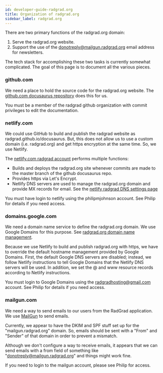 ```yaml
---
id: developer-guide-radgrad.org
title: Organization of radgrad.org
sidebar_label: radgrad.org
---
```


There are two primary functions of the radgrad.org domain:

  1. Serve the radgrad.org website.
  2. Support the use of the donotreply@mailgun.radgrad.org email address for newsletters.

The tech stack for accomplishing these two tasks is currently somewhat complicated.  The goal of this page is to document all the various pieces.


### github.com

We need a place to hold the source code for the radgrad.org website.  The [github.com docusaurus repository](https://github.com/radgrad/docusaurus) does this for us.

You must be a member of the radgrad github organization with commit privileges to edit the documentation.

### netlify.com

We could use GitHub to build and publish the radgrad website as radgrad.github.io/docusaurus. But, this does not allow us to use a custom domain (i.e. radgrad.org) and get https encryption at the same time.  So, we use Netlify.

The [netlify.com radgrad account](https://app.netlify.com/sites/radgrad/) performs multiple functions:

  * Builds and deploys the radgrad.org site whenever commits are made to the master branch of the github docusaurus repo.
  * Provides https via Let's Encrypt.
  * Netlify DNS servers are used to manage the radgrad.org domain and provide MX records for email. See the [netlify radgrad DNS settings page](https://app.netlify.com/account/dns/radgrad.org)

You must have login to netlify using the philipmjohnson account. See Philip for details if you need access.

### domains.google.com

We need a domain name service to define the radgrad.org domain.  We use Google Domains for this purpose. See [radgrad.org domain name management](https://domains.google.com/m/registrar/radgrad.org).

Because we use Netlify to build and publish radgrad.org with https, we have to override the default hostname management provided by Google Domains. First, the default Google DNS servers are disabled; instead, we follow Netlify instructions to tell Google Domains that the Netlify DNS servers will be used. In addition, we set the @ and www resource records according to Netlify instructions.

You must login to Google Domains using the radgradhosting@gmail.com account. See Philip for details if you need access.

### mailgun.com

We need a way to send emails to our users from the RadGrad application.  We use [MailGun](https://mailgun.com) to send emails.

Currently, we appear to have the DKIM and SPF stuff set up for the "mailgun.radgrad.org" domain. So, emails should be sent with a "From" and "Sender" of that domain in order to prevent a mismatch.

Although we don't configure a way to receive emails, it appears that we can send emails with a from field of something like "donotreply@mailgun.radgrad.org" and things might work fine.

If you need to login to the mailgun account, please see Philip for access.










